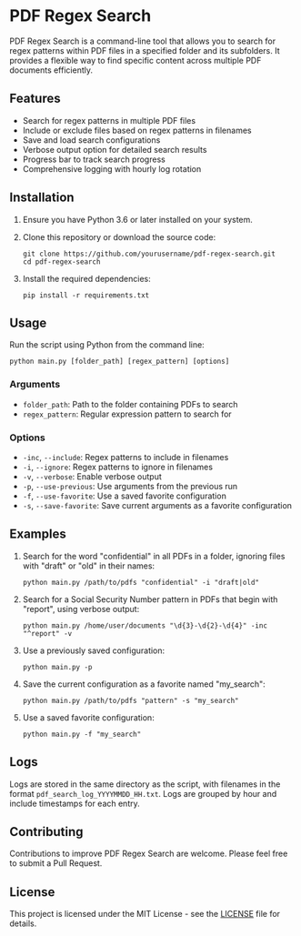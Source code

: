 # PDF Regex Search

PDF Regex Search is a command-line tool that allows you to search for regex patterns within PDF files in a specified folder and its subfolders. It provides a flexible way to find specific content across multiple PDF documents efficiently.

## Features

- Search for regex patterns in multiple PDF files
- Include or exclude files based on regex patterns in filenames
- Save and load search configurations
- Verbose output option for detailed search results
- Progress bar to track search progress
- Comprehensive logging with hourly log rotation

## Installation

1. Ensure you have Python 3.6 or later installed on your system.

2. Clone this repository or download the source code:
   ```
   git clone https://github.com/yourusername/pdf-regex-search.git
   cd pdf-regex-search
   ```

3. Install the required dependencies:
   ```
   pip install -r requirements.txt
   ```

## Usage

Run the script using Python from the command line:

```
python main.py [folder_path] [regex_pattern] [options]
```

### Arguments

- `folder_path`: Path to the folder containing PDFs to search
- `regex_pattern`: Regular expression pattern to search for

### Options

- `-inc`, `--include`: Regex patterns to include in filenames
- `-i`, `--ignore`: Regex patterns to ignore in filenames
- `-v`, `--verbose`: Enable verbose output
- `-p`, `--use-previous`: Use arguments from the previous run
- `-f`, `--use-favorite`: Use a saved favorite configuration
- `-s`, `--save-favorite`: Save current arguments as a favorite configuration

## Examples

1. Search for the word "confidential" in all PDFs in a folder, ignoring files with "draft" or "old" in their names:
   ```
   python main.py /path/to/pdfs "confidential" -i "draft|old"
   ```

2. Search for a Social Security Number pattern in PDFs that begin with "report", using verbose output:
   ```
   python main.py /home/user/documents "\d{3}-\d{2}-\d{4}" -inc "^report" -v
   ```

3. Use a previously saved configuration:
   ```
   python main.py -p
   ```

4. Save the current configuration as a favorite named "my_search":
   ```
   python main.py /path/to/pdfs "pattern" -s "my_search"
   ```

5. Use a saved favorite configuration:
   ```
   python main.py -f "my_search"
   ```

## Logs

Logs are stored in the same directory as the script, with filenames in the format `pdf_search_log_YYYYMMDD_HH.txt`. Logs are grouped by hour and include timestamps for each entry.

## Contributing

Contributions to improve PDF Regex Search are welcome. Please feel free to submit a Pull Request.

## License

This project is licensed under the MIT License - see the [LICENSE](LICENSE) file for details.